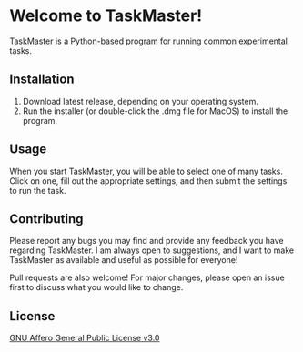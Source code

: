 # Welcome to TaskMaster!
TaskMaster is a Python-based program for running common 
experimental tasks. 

## Installation

1. Download latest release, depending on your operating system.
2. Run the installer (or double-click the .dmg file for MacOS) to install the program.

## Usage

When you start TaskMaster, you will be able to select one of many tasks.
Click on one, fill out the appropriate settings, and then submit the 
settings to run the task.

## Contributing
Please report any bugs you may find and provide any 
feedback you have regarding TaskMaster. I am always open 
to suggestions, and I want to make TaskMaster as available 
and useful as possible for everyone!

Pull requests are also welcome! For major changes, please 
open an issue first to discuss what you would like to change.

## License
[GNU Affero General Public License v3.0
](https://choosealicense.com/licenses/agpl-3.0/)
